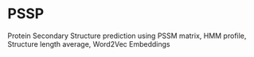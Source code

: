 # PSSP
Protein Secondary Structure prediction using PSSM matrix, HMM profile, Structure length average, Word2Vec Embeddings
